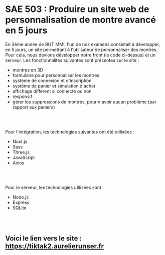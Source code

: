 # SAE 503 : Produire un site web de personnalisation de montre avancé en 5 jours

En 3ème année de BUT MMI, l'un de nos examens consistait à développer, en 5 jours, un site permettant à l'utilisateur de personnaliser des montres. Pour cela, nous devions développer notre front (le code ci-dessus) et un serveur. Les fonctionnalités suivantes sont présentes sur le site : 
- montres en 3D
- formulaire pour personnaliser les montres
- système de connexion et d'inscription
- système de panier et simulation d'achat
- affichage différent si connecté ou non
- responsif
- gérer les suppressions de montres, pour n'avoir aucun problème (par rapport aux paniers)

<br/>
<br/>

Pour l'intégration, les technologies suivantes ont été utilisées :
- Nuxt.js
- Sass
- Three.js
- JavaScript
- Axios

<br/>
<br/>

Pour le serveur, les technologies utilisées sont :
- Node.js
- Express
- SQLite

<br/>
<br/>

## Voici le lien vers le site : https://tiktak2.aurelierunser.fr

